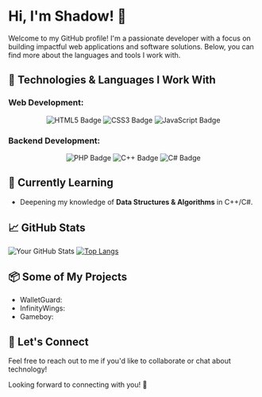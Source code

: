 # Hi, I'm Shadow! 👋

Welcome to my GitHub profile! I'm a passionate developer with a focus on building impactful web applications and software solutions. Below, you can find more about the languages and tools I work with.

## 🔧 Technologies & Languages I Work With

### Web Development:
<p align="center">
  <img src="https://img.shields.io/badge/HTML5-E34F26?style=for-the-badge&logo=html5&logoColor=white" alt="HTML5 Badge" />
  <img src="https://img.shields.io/badge/CSS3-1572B6?style=for-the-badge&logo=css3&logoColor=white" alt="CSS3 Badge" />
  <img src="https://img.shields.io/badge/JavaScript-F7DF1E?style=for-the-badge&logo=javascript&logoColor=black" alt="JavaScript Badge" />
</p>

### Backend Development:
<p align="center">
  <img src="https://img.shields.io/badge/PHP-777BB4?style=for-the-badge&logo=php&logoColor=white" alt="PHP Badge" />
  <img src="https://img.shields.io/badge/C%2B%2B-00599C?style=for-the-badge&logo=c%2B%2B&logoColor=white" alt="C++ Badge" />
  <img src="https://img.shields.io/badge/C%23-239120?style=for-the-badge&logo=csharp&logoColor=white" alt="C# Badge" />
</p>

## 🌱 Currently Learning
- Deepening my knowledge of **Data Structures & Algorithms** in C++/C#.

## 📈 GitHub Stats

![Your GitHub Stats](https://github-readme-stats.vercel.app/api?username=your-github-username&show_icons=true&hide_title=true&count_private=true&theme=tokyonight)
[![Top Langs](https://github-readme-stats.vercel.app/api/top-langs/?username=anuraghazra)]([https://github.com/anuraghazra/github-readme-stats](https://github.com/Shadoww111/Shadoww111/blob/main/README.md))

## 📦 Some of My Projects

- WalletGuard: 
- InfinityWings:
- Gameboy: 

## 🤝 Let's Connect
Feel free to reach out to me if you'd like to collaborate or chat about technology!

Looking forward to connecting with you! 🚀
